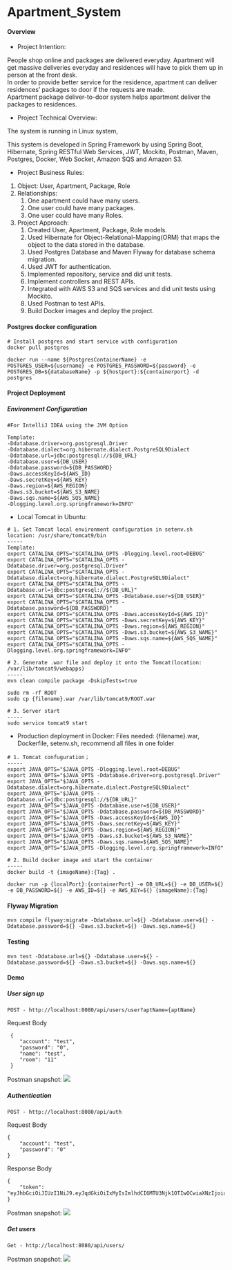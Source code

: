 # Apartment_System
#### Overview
* Project Intention:

People shop online and packages are delivered everyday. Apartment will get massive deliveries everyday and residences will have to pick them up in person at the front desk.   
In order to provide better service for the residence, apartment can deliver residences’ packages to door if the requests are made.   
Apartment package deliver-to-door system helps apartment deliver the  packages to residences.
* Project Technical Overview:

The system is running in Linux system, 

This system is developed in Spring Framework by using Spring Boot, Hibernate, Spring RESTful Web Services, JWT, Mockito, Postman, Maven, Postgres, Docker, Web Socket, Amazon SQS and Amazon S3.
* Project Business Rules:

1. Object: User, Apartment, Package, Role
2. Relationships: 
   1. One apartment could have many users.
   1. One user could have many packages.
   1. One user could have many Roles.
3. Project Approach:
   1. Created User, Apartment, Package, Role models.
   1. Used Hibernate for Object-Relational-Mapping(ORM) that maps the object to the data stored in the database.
   1. Used Postgres Database and Maven Flyway for database schema migration.
   1. Used JWT for authentication.
   1. Implemented repository, service and did unit tests.
   1. Implement controllers and REST APIs.
   1. Integrated with AWS S3 and SQS services and did unit tests using Mockito.
   1. Used Postman to test APIs.
   1. Build Docker images and deploy the project.
#### Postgres docker configuration
```
# Install postgres and start service with configuration
docker pull postgres

docker run --name ${PostgresContainerName} -e POSTGRES_USER=${username} -e POSTGRES_PASSWORD=${password} -e POSTGRES_DB=${databaseName} -p ${hostport}:${containerport} -d postgres
```
#### Project Deployment
##### Environment Configuration
```
#For IntelliJ IDEA using the JVM Option

Template:
-Ddatabase.driver=org.postgresql.Driver
-Ddatabase.dialect=org.hibernate.dialect.PostgreSQL9Dialect
-Ddatabase.url=jdbc:postgresql://${DB_URL}
-Ddatabase.user=${DB_USER}
-Ddatabase.password=${DB_PASSWORD}
-Daws.accessKeyId=${AWS_ID}
-Daws.secretKey=${AWS_KEY}
-Daws.region=${AWS_REGION}
-Daws.s3.bucket=${AWS_S3_NAME}
-Daws.sqs.name=${AWS_SQS_NAME}
-Dlogging.level.org.springframework=INFO"
```
* Local Tomcat in Ubuntu:
     
```
# 1. Set Tomcat local environment configuration in setenv.sh
location: /usr/share/tomcat9/bin
-----
Template:
export CATALINA_OPTS="$CATALINA_OPTS -Dlogging.level.root=DEBUG"
export CATALINA_OPTS="$CATALINA_OPTS -Ddatabase.driver=org.postgresql.Driver"
export CATALINA_OPTS="$CATALINA_OPTS -Ddatabase.dialect=org.hibernate.dialect.PostgreSQL9Dialect"
export CATALINA_OPTS="$CATALINA_OPTS -Ddatabase.url=jdbc:postgresql://${DB_URL}"
export CATALINA_OPTS="$CATALINA_OPTS -Ddatabase.user=${DB_USER}"
export CATALINA_OPTS="$CATALINA_OPTS -Ddatabase.password=${DB_PASSWORD}"
export CATALINA_OPTS="$CATALINA_OPTS -Daws.accessKeyId=${AWS_ID}"
export CATALINA_OPTS="$CATALINA_OPTS -Daws.secretKey=${AWS_KEY}"
export CATALINA_OPTS="$CATALINA_OPTS -Daws.region=${AWS_REGION}"
export CATALINA_OPTS="$CATALINA_OPTS -Daws.s3.bucket=${AWS_S3_NAME}"
export CATALINA_OPTS="$CATALINA_OPTS -Daws.sqs.name=${AWS_SQS_NAME}"
export CATALINA_OPTS="$CATALINA_OPTS -Dlogging.level.org.springframework=INFO"

# 2. Generate .war file and deploy it onto the Tomcat(location: /var/lib/tomcat9/webapps)
-----
mvn clean compile package -DskipTests=true

sudo rm -rf ROOT
sudo cp {filename}.war /var/lib/tomcat9/ROOT.war

# 3. Server start
-----
sudo service tomcat9 start
```
* Production deployment in Docker: Files needed: {filename}.war, Dockerfile, setenv.sh, recommend all files in one folder
```
# 1. Tomcat confuguration；
-----
export JAVA_OPTS="$JAVA_OPTS -Dlogging.level.root=DEBUG"
export JAVA_OPTS="$JAVA_OPTS -Ddatabase.driver=org.postgresql.Driver"
export JAVA_OPTS="$JAVA_OPTS -Ddatabase.dialect=org.hibernate.dialect.PostgreSQL9Dialect"
export JAVA_OPTS="$JAVA_OPTS -Ddatabase.url=jdbc:postgresql://${DB_URL}"
export JAVA_OPTS="$JAVA_OPTS -Ddatabase.user=${DB_USER}"
export JAVA_OPTS="$JAVA_OPTS -Ddatabase.password=${DB_PASSWORD}"
export JAVA_OPTS="$JAVA_OPTS -Daws.accessKeyId=${AWS_ID}"
export JAVA_OPTS="$JAVA_OPTS -Daws.secretKey=${AWS_KEY}"
export JAVA_OPTS="$JAVA_OPTS -Daws.region=${AWS_REGION}"
export JAVA_OPTS="$JAVA_OPTS -Daws.s3.bucket=${AWS_S3_NAME}"
export JAVA_OPTS="$JAVA_OPTS -Daws.sqs.name=${AWS_SQS_NAME}"
export JAVA_OPTS="$JAVA_OPTS -Dlogging.level.org.springframework=INFO"

# 2. Build docker image and start the container
-----
docker build -t {imageName}:{Tag} .

docker run -p {localPort}:{containerPort} -e DB_URL=${} -e DB_USER=${} -e DB_PASSWORD=${} -e AWS_ID=${} -e AWS_KEY=${} {imageName}:{Tag}
```
#### Flyway Migration
```
mvn compile flyway:migrate -Ddatabase.url=${} -Ddatabase.user=${} -Ddatabase.password=${} -Daws.s3.bucket=${} -Daws.sqs.name=${}
```
#### Testing
```
mvn test -Ddatabase.url=${} -Ddatabase.user=${} -Ddatabase.password=${} -Daws.s3.bucket=${} -Daws.sqs.name=${}
```
#### Demo
##### User sign up
```
POST - http://localhost:8080/api/users/user?aptName={aptName}
```
Request Body
```
 { 
 	"account": "test",
 	"password": "0",
 	"name": "test",
 	"room": "11"
 }
```
Postman snapshot:
![](https://github.com/mostzac/Apartment_System/blob/master/READMESnapshot/addUser.png)
##### Authentication
```
POST - http://localhost:8080/api/auth
```
Request Body
```
{
	"account": "test",
	"password": "0"
}
```
Response Body
```
{
    "token": "eyJhbGciOiJIUzI1NiJ9.eyJqdGkiOiIxMyIsImlhdCI6MTU3Njk1OTIwOCwiaXNzIjoiaW8uYXNjZW5kaW5nIiwiZXhwIjoxNTc3MDQ1NjA4LCJhbGxvd2VkUmVhZFJlc291cmNlcyI6IiIsImFsbG93ZWRDcmVhdGVSZXNvdXJjZXMiOiIiLCJhbGxvd2VkVXBkYXRlUmVzb3VyY2VzIjoiIiwiYWxsb3dlZERlbGV0ZVJlc291cmNlcyI6IiJ9.rm3XN5JeRdqec7CbB5f2g41nAuppxr9VyqOu1SzSJA4"
}
```
Postman snapshot:
![](https://github.com/mostzac/Apartment_System/blob/master/READMESnapshot/auth.png)
##### Get users
```
Get - http://localhost:8080/api/users/
```
Postman snapshot:
![](https://github.com/mostzac/Apartment_System/blob/master/READMESnapshot/getUsers.png)


   

